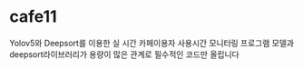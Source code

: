 # cafe11
Yolov5와 Deepsort를 이용한 실 시간 카페이용자 사용시간 모니터링 프로그램
모델과 deepsort라이브러리가 용량이 많은 관계로 필수적인 코드만 올립니다

